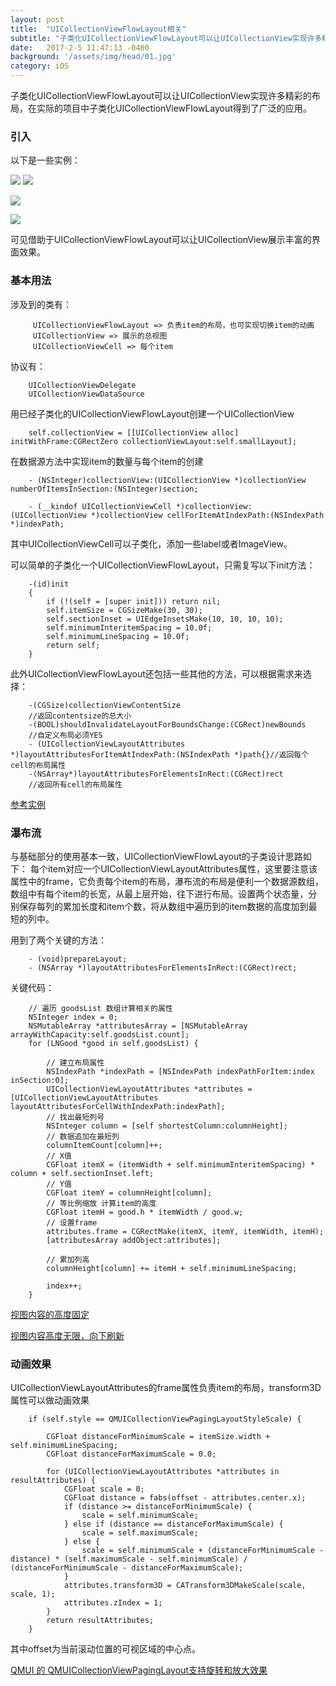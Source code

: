 ```yaml
---
layout: post
title:  "UICollectionViewFlowLayout相关"
subtitle: "子类化UICollectionViewFlowLayout可以让UICollectionView实现许多精彩的布局，在实际的项目中子类化UICollectionViewFlowLayout得到了广泛的应用..."
date:   2017-2-5 11:47:13 -0400
background: '/assets/img/head/01.jpg'
category: iOS
---
```


子类化UICollectionViewFlowLayout可以让UICollectionView实现许多精彩的布局，在实际的项目中子类化UICollectionViewFlowLayout得到了广泛的应用。
### 引入

以下是一些实例：

![](/imgs/flowlayout/1.png)
![](/imgs/flowlayout/2.png)

![](/imgs/flowlayout/demo.gif)

![](/imgs/flowlayout/demo1.gif)

可见借助于UICollectionViewFlowLayout可以让UICollectionView展示丰富的界面效果。

### 基本用法

涉及到的类有：

```
     UICollectionViewFlowLayout => 负责item的布局，也可实现切换item的动画
     UICollectionView => 展示的总视图
     UICollectionViewCell => 每个item
```

协议有：

```
    UICollectionViewDelegate
    UICollectionViewDataSource
```

用已经子类化的UICollectionViewFlowLayout创建一个UICollectionView

```
    self.collectionView = [[UICollectionView alloc] initWithFrame:CGRectZero collectionViewLayout:self.smallLayout];
```

在数据源方法中实现item的数量与每个item的创建

```
    - (NSInteger)collectionView:(UICollectionView *)collectionView numberOfItemsInSection:(NSInteger)section;

    - (__kindof UICollectionViewCell *)collectionView:(UICollectionView *)collectionView cellForItemAtIndexPath:(NSIndexPath *)indexPath;
```

其中UICollectionViewCell可以子类化，添加一些label或者ImageView。

可以简单的子类化一个UICollectionViewFlowLayout，只需复写以下init方法：

```
    -(id)init
    {
        if (!(self = [super init])) return nil;
        self.itemSize = CGSizeMake(30, 30);
        self.sectionInset = UIEdgeInsetsMake(10, 10, 10, 10);
        self.minimumInteritemSpacing = 10.0f;
        self.minimumLineSpacing = 10.0f;
        return self;
    }
```

此外UICollectionViewFlowLayout还包括一些其他的方法，可以根据需求来选择：

```
    -(CGSize)collectionViewContentSize
    //返回contentsize的总大小
    -(BOOL)shouldInvalidateLayoutForBoundsChange:(CGRect)newBounds
    //自定义布局必须YES
    - (UICollectionViewLayoutAttributes *)layoutAttributesForItemAtIndexPath:(NSIndexPath *)path{}//返回每个cell的布局属性
    -(NSArray*)layoutAttributesForElementsInRect:(CGRect)rect
    //返回所有cell的布局属性
```

[参考实例](https://github.com/ashfurrow/UICollectionViewFlowLayoutExample)

### 瀑布流

与基础部分的使用基本一致，UICollectionViewFlowLayout的子类设计思路如下：
每个item对应一个UICollectionViewLayoutAttributes属性，这里要注意该属性中的frame，它负责每个item的布局，瀑布流的布局是便利一个数据源数组，数组中有每个item的长宽，从最上层开始，往下进行布局。设置两个状态量，分别保存每列的累加长度和item个数，将从数组中遍历到的item数据的高度加到最短的列中。

用到了两个关键的方法：

```
    - (void)prepareLayout;
    - (NSArray *)layoutAttributesForElementsInRect:(CGRect)rect;
```

关键代码：

```
    // 遍历 goodsList 数组计算相关的属性
    NSInteger index = 0;
    NSMutableArray *attributesArray = [NSMutableArray arrayWithCapacity:self.goodsList.count];
    for (LNGood *good in self.goodsList) {

        // 建立布局属性
        NSIndexPath *indexPath = [NSIndexPath indexPathForItem:index inSection:0];
        UICollectionViewLayoutAttributes *attributes = [UICollectionViewLayoutAttributes layoutAttributesForCellWithIndexPath:indexPath];
        // 找出最短列号
        NSInteger column = [self shortestColumn:columnHeight];
        // 数据追加在最短列
        columnItemCount[column]++;
        // X值
        CGFloat itemX = (itemWidth + self.minimumInteritemSpacing) * column + self.sectionInset.left;
        // Y值
        CGFloat itemY = columnHeight[column];
        // 等比例缩放 计算item的高度
        CGFloat itemH = good.h * itemWidth / good.w;
        // 设置frame
        attributes.frame = CGRectMake(itemX, itemY, itemWidth, itemH);
        [attributesArray addObject:attributes];

        // 累加列高
        columnHeight[column] += itemH + self.minimumLineSpacing;

        index++;
    }
```

[视图内容的高度固定](https://github.com/zhouande/TLCollectionWaterfallFlow)

[视图内容高度无限，向下刷新](https://github.com/lengmolehongyan/WaterfallFlowDemo)

### 动画效果

UICollectionViewLayoutAttributes的frame属性负责item的布局，transform3D属性可以做动画效果

```
    if (self.style == QMUICollectionViewPagingLayoutStyleScale) {

        CGFloat distanceForMinimumScale = itemSize.width + self.minimumLineSpacing;
        CGFloat distanceForMaximumScale = 0.0;

        for (UICollectionViewLayoutAttributes *attributes in resultAttributes) {
            CGFloat scale = 0;
            CGFloat distance = fabs(offset - attributes.center.x);
            if (distance >= distanceForMinimumScale) {
                scale = self.minimumScale;
            } else if (distance == distanceForMaximumScale) {
                scale = self.maximumScale;
            } else {
                scale = self.minimumScale + (distanceForMinimumScale - distance) * (self.maximumScale - self.minimumScale) / (distanceForMinimumScale - distanceForMaximumScale);
            }
            attributes.transform3D = CATransform3DMakeScale(scale, scale, 1);
            attributes.zIndex = 1;
        }
        return resultAttributes;
    }
```

其中offset为当前滚动位置的可视区域的中心点。

[QMUI 的 QMUICollectionViewPagingLayout支持旋转和放大效果](https://github.com/QMUI/QMUIDemo_iOS/blob/master/QMUI/QMUIKit/UIKitExtensions/QMUICollectionViewPagingLayout.m)
